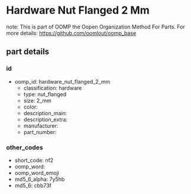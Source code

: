 # Hardware Nut Flanged 2 Mm  

note: This is part of OOMP the Oopen Organization Method For Parts. For more details: https://github.com/oomlout/oomp_base

##  part details





### id
* oomp_id: hardware_nut_flanged_2_mm
  * classification: hardware
  * type: nut_flanged
  * size: 2_mm
  * color: 
  * description_main: 
  * description_extra: 
  * manufacturer: 
  * part_number: 

### other_codes
* short_code: nf2
* oomp_word: 
* oomp_word_emoji 
* md5_6_alpha: 7y5hb
* md5_6: cbb73f